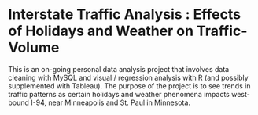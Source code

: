 # Interstate Traffic Analysis : Effects of Holidays and Weather on Traffic-Volume

This is an on-going personal data analysis project that involves data cleaning with MySQL and visual / regression analysis with R 
(and possibly supplemented with Tableau). The purpose of the project is to see trends in traffic patterns as certain holidays and 
weather phenomena impacts west-bound I-94, near Minneapolis and St. Paul in Minnesota.
